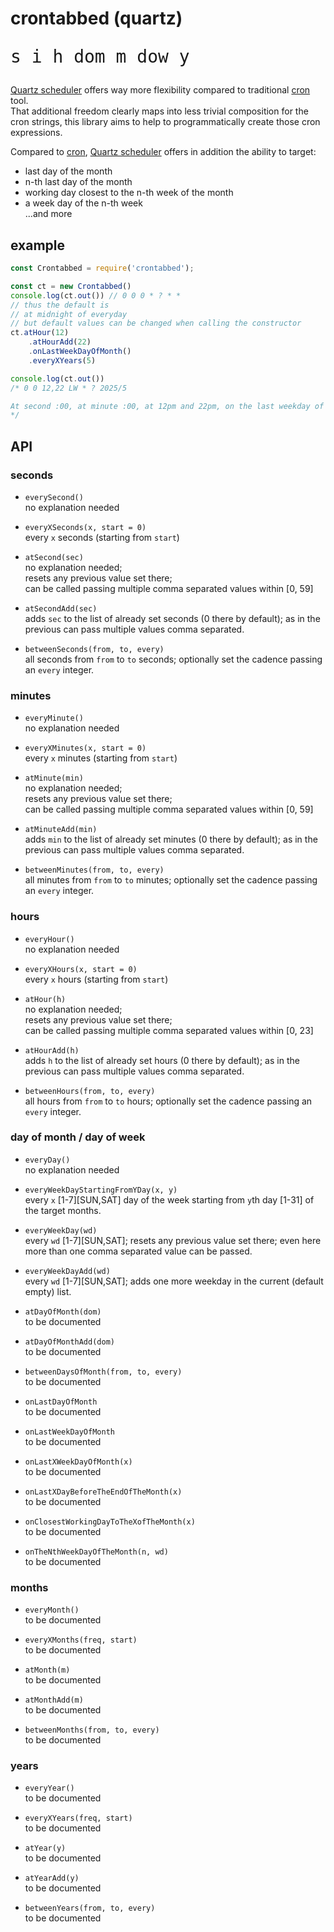 


# crontabbed (quartz)
<pre style="font-size:2em">s i h dom m dow y</pre>
[Quartz scheduler][quartz] offers way more flexibility compared to traditional [cron][cron] tool.  
That additional freedom clearly maps into less trivial composition for the cron strings, this library aims to help to programmatically create those cron expressions.


Compared to [cron][cron], [Quartz scheduler][quartz] offers in addition the ability to target:
 - last day of the month
 - n-th last day of the month
 - working day closest to the n-th week of the month
 - a week day of the n-th week  
 ...and more

## example
``` js
const Crontabbed = require('crontabbed');

const ct = new Crontabbed()
console.log(ct.out()) // 0 0 0 * ? * *
// thus the default is
// at midnight of everyday
// but default values can be changed when calling the constructor
ct.atHour(12)
    .atHourAdd(22)
    .onLastWeekDayOfMonth()
    .everyXYears(5)

console.log(ct.out()) 
/* 0 0 12,22 LW * ? 2025/5

At second :00, at minute :00, at 12pm and 22pm, on the last weekday of the month, every month, every 5 years starting in 2025
*/
```


## API

### seconds

- `everySecond()`  
no explanation needed

- `everyXSeconds(x, start = 0)`  
every `x` seconds (starting from `start`)

- `atSecond(sec)`  
no explanation needed;  
resets any previous value set there;  
can be called passing multiple comma separated values within [0, 59]

- `atSecondAdd(sec)`  
adds `sec` to the list of already set seconds (0 there by default); as in the previous can pass multiple values comma separated.

- `betweenSeconds(from, to, every)`  
all seconds from `from` to `to` seconds; optionally set the cadence passing an `every` integer.  

### minutes

- `everyMinute()`  
no explanation needed

- `everyXMinutes(x, start = 0)`  
every `x` minutes (starting from `start`)

- `atMinute(min)`  
no explanation needed;  
resets any previous value set there;  
can be called passing multiple comma separated values within [0, 59]

- `atMinuteAdd(min)`  
adds `min` to the list of already set minutes (0 there by default); as in the previous can pass multiple values comma separated.

- `betweenMinutes(from, to, every)`  
all minutes from `from` to `to` minutes; optionally set the cadence passing an `every` integer.  

### hours  
- `everyHour()`  
no explanation needed

- `everyXHours(x, start = 0)`  
every `x` hours (starting from `start`)

- `atHour(h)`  
no explanation needed;  
resets any previous value set there;  
can be called passing multiple comma separated values within [0, 23]

- `atHourAdd(h)`  
adds `h` to the list of already set hours (0 there by default); as in the previous can pass multiple values comma separated.

- `betweenHours(from, to, every)`  
all hours from `from` to `to` hours; optionally set the cadence passing an `every` integer.  

### day of month / day of week  
- `everyDay()`  
no explanation needed

- `everyWeekDayStartingFromYDay(x, y)`  
every `x` [1-7][SUN,SAT] day of the week starting from `y`th day [1-31] of the target months. 

- `everyWeekDay(wd)`  
every `wd` [1-7][SUN,SAT]; resets any previous value set there; even here more than one comma separated value can be passed. 

- `everyWeekDayAdd(wd)`  
every `wd` [1-7][SUN,SAT]; adds one more weekday in the current (default empty) list.

- `atDayOfMonth(dom)`  
to be documented

- `atDayOfMonthAdd(dom)`  
to be documented

- `betweenDaysOfMonth(from, to, every)`  
to be documented

- `onLastDayOfMonth`  
to be documented

- `onLastWeekDayOfMonth`  
to be documented

- `onLastXWeekDayOfMonth(x)`  
to be documented

- `onLastXDayBeforeTheEndOfTheMonth(x)`  
to be documented

- `onClosestWorkingDayToTheXofTheMonth(x)`  
to be documented

- `onTheNthWeekDayOfTheMonth(n, wd)`  
to be documented

### months  
- `everyMonth()`  
to be documented

- `everyXMonths(freq, start)`  
to be documented

- `atMonth(m)`  
to be documented

- `atMonthAdd(m)`  
to be documented

- `betweenMonths(from, to, every)`  
to be documented

### years  
- `everyYear()`  
to be documented

- `everyXYears(freq, start)`  
to be documented

- `atYear(y)`  
to be documented

- `atYearAdd(y)`  
to be documented

- `betweenYears(from, to, every)`  
to be documented




[quartz]: https://www.quartz-scheduler.org/
[cron]: https://en.wikipedia.org/wiki/Cron